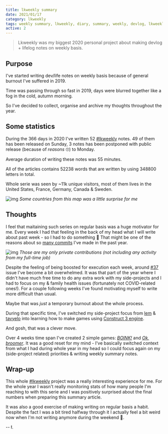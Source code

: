 ```yaml
---
title: lkweekly summary
date: 2021/01/17
category: lkweekly
tags: weekly summary, lkweekly, diary, summary, weekly, devlog, lkweekly2020
active: 2
---
```


> Lkweekly was my biggest 2020 personal project about making devlog + lifelog notes on weekly basis.

## Purpose

I've started writing dev/life notes on weekly basis because of general burnout I've suffered in 2019.

Time was passing through so fast in 2019, days were blurred together like a fog in the cold, autumn morning.

So I've decided to collect, organise and archive my thoughts throughout the year.

## Some statistics

During the 366 days in 2020 I've written 52 [#lkweekly](/notes/?category=lkweekly) notes. 49 of them has been released on Sunday, 3 notes has been postponed with public release (because of *reasons* 🙄) to Monday.

Average duration of writing these notes was 55 minutes.

All of the articles contains 52238 words that are written by using 348800 letters in total.

Whole serie was seen by ~11k unique visitors, most of them lives in the United States, France, Germany, Canada & Sweden.

![img](/static/lkweekly-map.jpg)
*Some countries from this map was a little surprise for me*

## Thoughts

I feel that maitaining such series on regular basis was a huge motivator for me. Every week I had that feeling in the back of my head what I will write about past week - so I had to do something 🙂 That might be one of the reasons about so [many commits](https://github.com/lukaszkups) I've made in the past year.

![img](/static/github-streak-2.jpg)
*Those are my only private contributions (not including any activity from my full-time job)*

Despite the feeling of being boosted for execution each week, around [#37](/notes/lkweekly-37/) issue I've become a bit overwhelmed. It was that part of the year where I didn't have much free time to do any extra work with my side-projects and I had to focus on my & family health issues (fortunately not COVID-related ones!). For a couple following weeks I've found motivating myself to write more difficult than usual.

Maybe that was *just* a temporary burnout about the whole process.

During that specific time, I've switched my side-project focus from [lem](https://lem.pub) & [tavyelo](https://www.npmjs.com/package/tavuelo) into learning how to make games using [Construct 3 engine](https://editor.construct.net/).

And gosh, that was a clever move.

Over 4 weeks time span I've created 2 simple games: *[BOINK!](https://lukaszkups.itch.io/boink)* and *[Ok, broomer](https://lukaszkups.itch.io/ok-broomer)*. It was a good reset for my mind - I've basically switched context from what I had during whole year in my head so I could focus again on my (side-project related) priorities & writing weekly summary notes.

## Wrap-up

This whole [#lkweekly](/notes/?category=lkweekly) project was a really interesting experience for me. For the whole year I wasn't really monitoring stats of how many people I'm reaching to with this serie and I was positively surprised about the final numbers when preparing this summary article.

It was also a good exercise of making writing on regular basis a habit. Despite the fact I was a bit tired halfway through it I actually feel a bit weird now when I'm not writing anymore during the weekend 🙂.

-- ł.
